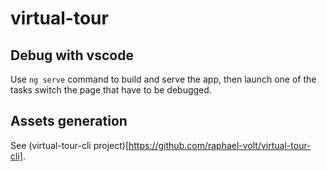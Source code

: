# virtual-tour

## Debug with vscode

Use `ng serve` command to build and serve the app, then launch one of the tasks switch the page that have to be debugged.

## Assets generation

See (virtual-tour-cli project)[https://github.com/raphael-volt/virtual-tour-cli].
